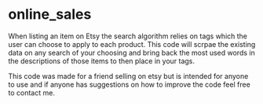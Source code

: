 # online_sales

When listing an item on Etsy the search algorithm relies on tags which the user can choose to apply to each product. 
This code will scrpae the existing data on any search of your choosing and bring back the most used words in the descriptions of those items to then place in your tags.

This code was made for a friend selling on etsy but is intended for anyone to use and if anyone has suggestions on how to improve the code feel free to contact me. 
